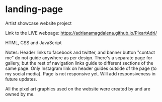 # landing-page

Artist showcase website project

Link to the LIVE webpage: https://adrianamagdalena.github.io/PixartAdri/

HTML, CSS and JavaScript

Notes:
Header links to facebook and twitter, and banner button "contact me" do not guide anywhere as per design.
There's a separate page for gallery, but the rest of navigation links guide to different sections of the same page.
Only Instagram link on header guides outside of the page (to my social media).
Page is not responsive yet. Will add responsiveness in future updates.

All the pixel art graphics used on the website were created by and are owned by me.
